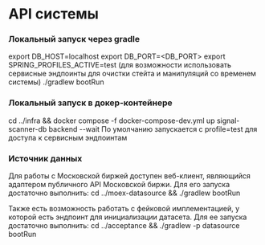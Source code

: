 # API системы

### Локальный запуск через gradle
export DB_HOST=localhost
export DB_PORT=<DB_PORT>
export SPRING_PROFILES_ACTIVE=test (для возможности использовать сервисные эндпоинты для очистки стейта и манипуляций со временем системы)
./gradlew bootRun

### Локальный запуск в докер-контейнере
cd ../infra && docker compose -f docker-compose-dev.yml up signal-scanner-db backend --wait
По умолчанию запускается с profile=test для доступа к сервисным эндпоинтам

### Источник данных
Для работы с Московской биржей доступен веб-клиент, являющийся адаптером публичного API Московской биржи.
Для его запуска достаточно выполнить:
cd ../moex-datasource && ./gradlew bootRun

Также есть возможность работать с фейковой имплементацией, у которой есть эндпоинт для инициализации датасета.
Для ее запуска достаточно выполнить:
cd ../acceptance && ./gradlew -p datasource bootRun